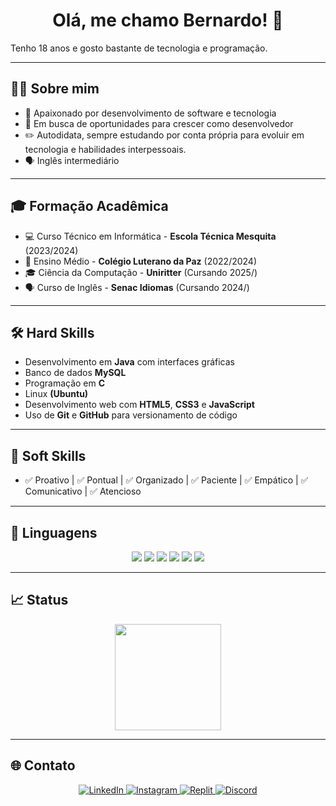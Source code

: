 <h1 align="center">Olá, me chamo Bernardo! 👋</h1>

<p>Tenho 18 anos e gosto bastante de tecnologia e programação.</p>

---

## 👨‍💻 Sobre mim
- 🚀 Apaixonado por desenvolvimento de software e tecnologia
- 🎯 Em busca de oportunidades para crescer como desenvolvedor
- ✏️ Autodidata, sempre estudando por conta própria para evoluir em tecnologia e habilidades interpessoais.
- 🗣️ Inglês intermediário

---

## 🎓 Formação Acadêmica
- 💻 Curso Técnico em Informática - **Escola Técnica Mesquita** (2023/2024)
- 📓 Ensino Médio - **Colégio Luterano da Paz** (2022/2024)
- 🎓 Ciência da Computação - **Uniritter** (Cursando 2025/)
- 🗣️ Curso de Inglês - **Senac Idiomas** (Cursando 2024/)

---

## 🛠️ Hard Skills
- Desenvolvimento em **Java** com interfaces gráficas
- Banco de dados **MySQL**
- Programação em **C**
- Linux **(Ubuntu)**
- Desenvolvimento web com **HTML5**, **CSS3** e **JavaScript**
- Uso de **Git** e **GitHub** para versionamento de código

---

## 🤝 Soft Skills
- ✅ Proativo | ✅ Pontual | ✅ Organizado | ✅ Paciente | ✅ Empático | ✅ Comunicativo | ✅ Atencioso


---

## 🚀 Linguagens
<div align="center">
  <img src="https://img.shields.io/badge/Java-ED8B00?style=for-the-badge&logo=java&logoColor=white"/>
  <img src="https://img.shields.io/badge/MySQL-005C84?style=for-the-badge&logo=mysql&logoColor=white"/>
  <img src="https://img.shields.io/badge/C-00599C?style=for-the-badge&logo=c&logoColor=white"/>
  <img src="https://img.shields.io/badge/HTML5-E34F26?style=for-the-badge&logo=html5&logoColor=white"/>
  <img src="https://img.shields.io/badge/CSS3-1572B6?style=for-the-badge&logo=css3&logoColor=white"/>
  <img src="https://img.shields.io/badge/JavaScript-F7DF1E?style=for-the-badge&logo=javascript&logoColor=black"/>
</div>

---

## 📈 Status
<div align="center">
  <img height="170em" src="https://github-readme-stats.vercel.app/api/top-langs/?username=bernardosinhorelli348&layout=compact&langs_count=7&theme=tokyonight"/>
</div>

---
## 🌐 Contato
<div align="center">
  <a href="https://www.linkedin.com/in/bernardosinhorelli/" target="_blank">
    <img src="https://img.shields.io/badge/LinkedIn-0077B5?style=for-the-badge&logo=linkedin&logoColor=white" alt="LinkedIn"/>
  </a>
  <a href="https://www.instagram.com/bernardo_2840/" target="_blank">
    <img src="https://img.shields.io/badge/Instagram-E4405F?style=for-the-badge&logo=instagram&logoColor=white" alt="Instagram"/>
  </a>
  <a href="https://replit.com/@Bezin348" target="_blank">
    <img src="https://img.shields.io/badge/Replit-667881?style=for-the-badge&logo=replit&logoColor=white" alt="Replit"/>
  </a>
  <a href="https://discord.com/users/543664865886339083" target="_blank">
    <img src="https://img.shields.io/badge/Discord-5865F2?style=for-the-badge&logo=discord&logoColor=white" alt="Discord"/>
  </a>
</div>
